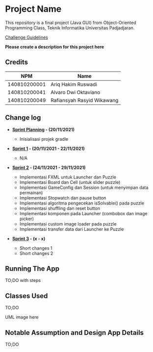 # Project Name

This repository is a final project (Java GUI) from Object-Oriented Programming Class, Teknik Informatika Universitas Padjadjaran. 

[Challenge Guidelines](challenge-guideline.md)

**Please create a description for this project here**

## Credits
| NPM          | Name                       |
| ------------ | -------------------------- |
| 140810200001 | Ariq Hakim Ruswadi         |
| 140810200041 | Alvaro Dwi Oktaviano       |
| 140810200049 | Rafiansyah Rasyid Wikawang |

## Change log
- **[Sprint Planning](changelog/sprint-planning.md) - (20/11/2021)** 
   - Inisialisasi projek gradle

- **[Sprint 1](changelog/sprint-1.md) - (20/11/2021 - 22/11/2021)** 
  - N/A

- **[Sprint 2](changelog/sprint-2.md) - (24/11/2021 - 29/11/2021)** 
   - Implementasi FXML untuk Launcher dan Puzzle
   - Implementasi Board dan Cell (untuk slider puzzle)
   - Implementasi GameConfig dan Session (untuk menyimpan data permainan)
   - Implementasi Stopwatch dan pause button
   - Implementasi algoritma pengecekan isSolvable() pada puzzle
   - Implementasi shuffling dan reset button
   - Implementasi komponen pada Launcher (combobox dan image picker)
   - Implementasi custom image loader pada puzzle
   - Implementasi transfer data dari Launcher ke Puzzle
   
- **[Sprint 3](changelog/sprint-3.md) - (x - x)** 
   - Short changes 1
   - Short changes 2

## Running The App

TO;DO with steps

## Classes Used

TO;DO

UML image here

## Notable Assumption and Design App Details

TO;DO